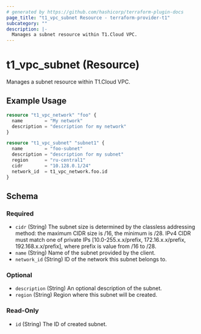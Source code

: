 ```yaml
---
# generated by https://github.com/hashicorp/terraform-plugin-docs
page_title: "t1_vpc_subnet Resource - terraform-provider-t1"
subcategory: ""
description: |-
  Manages a subnet resource within T1.Cloud VPC.
---
```


# t1_vpc_subnet (Resource)

Manages a subnet resource within T1.Cloud VPC.

## Example Usage

```terraform
resource "t1_vpc_network" "foo" {
  name        = "My network"
  description = "description for my network"
}

resource "t1_vpc_subnet" "subnet1" {
  name        = "foo-subnet"
  description = "description for my subnet"
  region      = "ru-central1"
  cidr        = "10.128.0.1/24"
  network_id  = t1_vpc_network.foo.id
}
```

<!-- schema generated by tfplugindocs -->
## Schema

### Required

- `cidr` (String) The subnet size is determined by the classless addressing method: the maximum CIDR size is /16, the minimum is /28. IPv4 CIDR must match one of private IPs [10.0-255.x.x/prefix, 172.16.x.x/prefix, 192.168.x.x/prefix], where prefix is value from /16 to /28.
- `name` (String) Name of the subnet provided by the client.
- `network_id` (String) ID of the network this subnet belongs to.

### Optional

- `description` (String) An optional description of the subnet.
- `region` (String) Region where this subnet will be created.

### Read-Only

- `id` (String) The ID of created subnet.
